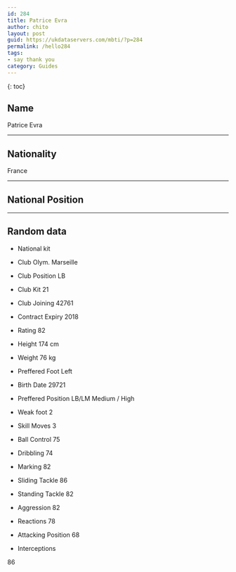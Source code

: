 ```yaml
---
id: 284
title: Patrice Evra
author: chito
layout: post
guid: https://ukdataservers.com/mbti/?p=284
permalink: /hello284
tags:
- say thank you
category: Guides
---
```



{: toc}

## Name  
Patrice Evra 

* * *

## Nationality  
France 

* * *

## National Position 

* * *

## Random data 

  * National kit 
  * Club 
Olym. Marseille 

  * Club Position 
LB 

  * Club Kit 
21 

  * Club Joining 
42761 

  * Contract Expiry 
2018 

  * Rating 
82 

  * Height 
174 cm 

  * Weight 
76 kg 

  * Preffered Foot 
Left 

  * Birth Date 
29721 

  * Preffered Position 
LB/LM Medium / High 

  * Weak foot 
2 

  * Skill Moves 
3 

  * Ball Control 
75 

  * Dribbling 
74 

  * Marking 
82 

  * Sliding Tackle 
86 

  * Standing Tackle 
82 

  * Aggression 
82 

  * Reactions 
78 

  * Attacking Position 
68 

  * Interceptions 

86